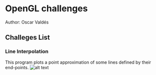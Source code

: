# OpenGL challenges

Author: Oscar Valdés

## Challeges List

### Line Interpolation
This program plots a point approximation of some lines defined by their end-points.
![alt text]()